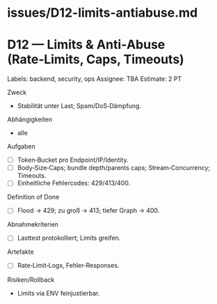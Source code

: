# issues/D12-limits-antiabuse.md
# D12 — Limits & Anti‑Abuse (Rate‑Limits, Caps, Timeouts)
Labels: backend, security, ops
Assignee: TBA
Estimate: 2 PT

Zweck
- Stabilität unter Last; Spam/DoS‑Dämpfung.

Abhängigkeiten
- alle

Aufgaben
- [ ] Token‑Bucket pro Endpoint/IP/Identity.
- [ ] Body‑Size‑Caps; bundle depth/parents caps; Stream‑Concurrency; Timeouts.
- [ ] Einheitliche Fehlercodes: 429/413/400.

Definition of Done
- [ ] Flood → 429; zu groß → 413; tiefer Graph → 400.

Abnahmekriterien
- [ ] Lasttest protokolliert; Limits greifen.

Artefakte
- [ ] Rate‑Limit‑Logs, Fehler‑Responses.

Risiken/Rollback
- Limits via ENV feinjustierbar.
